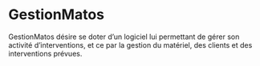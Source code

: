 # GestionMatos
GestionMatos désire se doter d’un logiciel lui permettant de gérer son activité d’interventions, et ce par la gestion du matériel, des clients et des interventions prévues.
